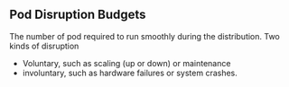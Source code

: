 ## Pod Disruption  Budgets

The number of pod required to run smoothly during the distribution. Two kinds of disruption 
- Voluntary, such as scaling (up or down) or maintenance
- involuntary, such as hardware failures or system crashes.